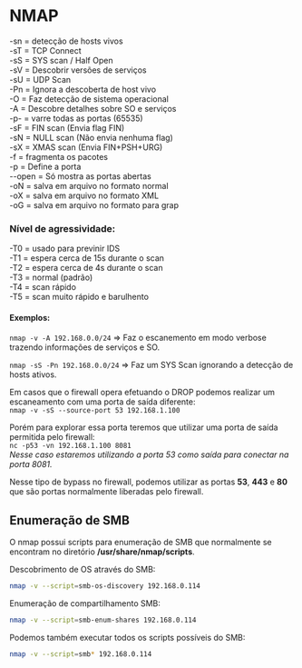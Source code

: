 # NMAP

-sn = detecção de hosts vivos  
-sT = TCP Connect  
-sS = SYS scan / Half Open  
-sV = Descobrir versões de serviços  
-sU = UDP Scan  
-Pn = Ignora a descoberta de host vivo  
-O = Faz detecção de sistema operacional  
-A = Descobre detalhes sobre SO e serviços  
-p- = varre todas as portas (65535)  
-sF = FIN scan (Envia flag FIN)  
-sN = NULL scan (Não envia nenhuma flag)  
-sX = XMAS scan (Envia FIN+PSH+URG)  
-f = fragmenta os pacotes  
-p = Define a porta  
--open = Só mostra as portas abertas  
-oN = salva em arquivo no formato normal  
-oX = salva em arquivo no formato XML  
-oG = salva em arquivo no formato para grap  

### Nível de agressividade:
-T0 = usado para previnir IDS  
-T1 = espera cerca de 15s durante o scan  
-T2 = espera cerca de 4s durante o scan  
-T3 = normal (padrão)  
-T4 = scan rápido  
-T5 = scan muito rápido e barulhento  

#### Exemplos:
```nmap -v -A 192.168.0.0/24``` => Faz o escanemento em modo verbose trazendo informações de serviços e SO.  

```nmap -sS -Pn 192.168.0.0/24``` => Faz um SYS Scan ignorando a detecção de hosts ativos.  

Em casos que o firewall opera efetuando o DROP podemos realizar um escaneamento com uma porta de saída diferente:  
```nmap -v -sS --source-port 53 192.168.1.100```  

Porém para explorar essa porta teremos que utilizar uma porta de saída permitida pelo firewall:  
```nc -p53 -vn 192.168.1.100 8081```  
*Nesse caso estaremos utilizando a porta 53 como saída para conectar na porta 8081.*  

Nesse tipo de bypass no firewall, podemos utilizar as portas **53**, **443** e **80** que são portas normalmente liberadas pelo firewall.

## Enumeração de SMB
O nmap possui scripts para enumeração de SMB que normalmente se encontram no diretório **/usr/share/nmap/scripts**.

Descobrimento de OS através do SMB:  
```bash
nmap -v --script=smb-os-discovery 192.168.0.114
```

Enumeração de compartilhamento SMB:  
```bash
nmap -v --script=smb-enum-shares 192.168.0.114
```

Podemos também executar todos os scripts possíveis do SMB:  
```bash
nmap -v --script=smb* 192.168.0.114
```